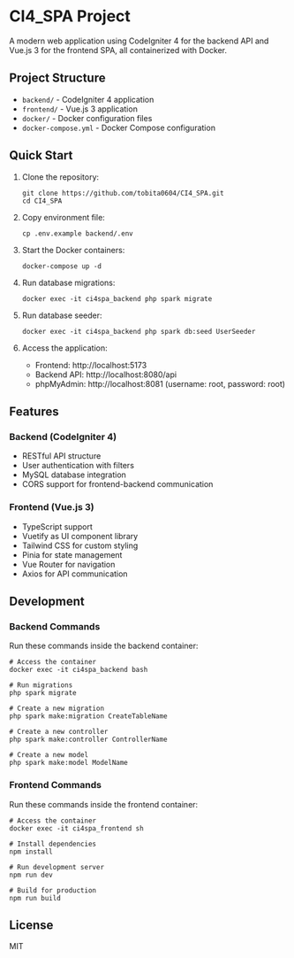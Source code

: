 # CI4_SPA Project

A modern web application using CodeIgniter 4 for the backend API and Vue.js 3 for the frontend SPA, all containerized with Docker.

## Project Structure

- `backend/` - CodeIgniter 4 application
- `frontend/` - Vue.js 3 application
- `docker/` - Docker configuration files
- `docker-compose.yml` - Docker Compose configuration

## Quick Start

1. Clone the repository:
   ```
   git clone https://github.com/tobita0604/CI4_SPA.git
   cd CI4_SPA
   ```

2. Copy environment file:
   ```
   cp .env.example backend/.env
   ```

3. Start the Docker containers:
   ```
   docker-compose up -d
   ```

4. Run database migrations:
   ```
   docker exec -it ci4spa_backend php spark migrate
   ```

5. Run database seeder:
   ```
   docker exec -it ci4spa_backend php spark db:seed UserSeeder
   ```

6. Access the application:
   - Frontend: http://localhost:5173
   - Backend API: http://localhost:8080/api
   - phpMyAdmin: http://localhost:8081 (username: root, password: root)

## Features

### Backend (CodeIgniter 4)
- RESTful API structure
- User authentication with filters
- MySQL database integration
- CORS support for frontend-backend communication

### Frontend (Vue.js 3)
- TypeScript support
- Vuetify as UI component library
- Tailwind CSS for custom styling
- Pinia for state management
- Vue Router for navigation
- Axios for API communication

## Development

### Backend Commands
Run these commands inside the backend container:

```
# Access the container
docker exec -it ci4spa_backend bash

# Run migrations
php spark migrate

# Create a new migration
php spark make:migration CreateTableName

# Create a new controller
php spark make:controller ControllerName

# Create a new model
php spark make:model ModelName
```

### Frontend Commands
Run these commands inside the frontend container:

```
# Access the container
docker exec -it ci4spa_frontend sh

# Install dependencies
npm install

# Run development server
npm run dev

# Build for production
npm run build
```

## License

MIT
